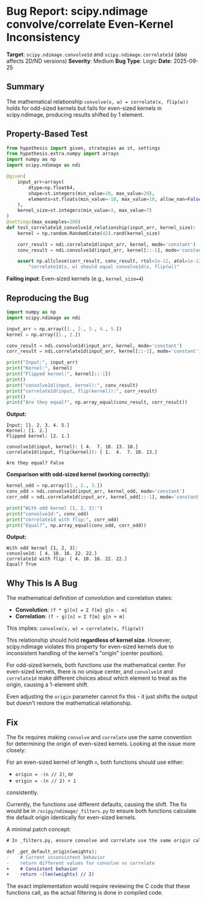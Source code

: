 # Bug Report: scipy.ndimage convolve/correlate Even-Kernel Inconsistency

**Target**: `scipy.ndimage.convolve1d` and `scipy.ndimage.correlate1d` (also affects 2D/ND versions)
**Severity**: Medium
**Bug Type**: Logic
**Date**: 2025-09-25

## Summary

The mathematical relationship `convolve(x, w) = correlate(x, flip(w))` holds for odd-sized kernels but fails for even-sized kernels in scipy.ndimage, producing results shifted by 1 element.

## Property-Based Test

```python
from hypothesis import given, strategies as st, settings
from hypothesis.extra.numpy import arrays
import numpy as np
import scipy.ndimage as ndi

@given(
    input_arr=arrays(
        dtype=np.float64,
        shape=st.integers(min_value=10, max_value=20),
        elements=st.floats(min_value=-10, max_value=10, allow_nan=False, allow_infinity=False)
    ),
    kernel_size=st.integers(min_value=3, max_value=7)
)
@settings(max_examples=200)
def test_correlate1d_convolve1d_relationship(input_arr, kernel_size):
    kernel = np.random.RandomState(42).rand(kernel_size)

    corr_result = ndi.correlate1d(input_arr, kernel, mode='constant')
    conv_result = ndi.convolve1d(input_arr, kernel[::-1], mode='constant')

    assert np.allclose(corr_result, conv_result, rtol=1e-12, atol=1e-12), \
        "correlate1d(x, w) should equal convolve1d(x, flip(w))"
```

**Failing input**: Even-sized kernels (e.g., `kernel_size=4`)

## Reproducing the Bug

```python
import numpy as np
import scipy.ndimage as ndi

input_arr = np.array([1., 2., 3., 4., 5.])
kernel = np.array([1., 2.])

conv_result = ndi.convolve1d(input_arr, kernel, mode='constant')
corr_result = ndi.correlate1d(input_arr, kernel[::-1], mode='constant')

print("Input:", input_arr)
print("Kernel:", kernel)
print("Flipped kernel:", kernel[::-1])
print()
print("convolve1d(input, kernel):", conv_result)
print("correlate1d(input, flip(kernel)):", corr_result)
print()
print("Are they equal?", np.array_equal(conv_result, corr_result))
```

**Output:**
```
Input: [1. 2. 3. 4. 5.]
Kernel: [1. 2.]
Flipped kernel: [2. 1.]

convolve1d(input, kernel): [ 4.  7. 10. 13. 10.]
correlate1d(input, flip(kernel)): [ 1.  4.  7. 10. 13.]

Are they equal? False
```

**Comparison with odd-sized kernel (working correctly):**
```python
kernel_odd = np.array([1., 2., 3.])
conv_odd = ndi.convolve1d(input_arr, kernel_odd, mode='constant')
corr_odd = ndi.correlate1d(input_arr, kernel_odd[::-1], mode='constant')

print("With odd kernel [1, 2, 3]:")
print("convolve1d:", conv_odd)
print("correlate1d with flip:", corr_odd)
print("Equal?", np.array_equal(conv_odd, corr_odd))
```

**Output:**
```
With odd kernel [1, 2, 3]:
convolve1d: [ 4. 10. 16. 22. 22.]
correlate1d with flip: [ 4. 10. 16. 22. 22.]
Equal? True
```

## Why This Is A Bug

The mathematical definition of convolution and correlation states:

- **Convolution**: `(f * g)[n] = Σ f[m] g[n - m]`
- **Correlation**: `(f ⋆ g)[n] = Σ f[m] g[n + m]`

This implies: `convolve(x, w) = correlate(x, flip(w))`

This relationship should hold **regardless of kernel size**. However, scipy.ndimage violates this property for even-sized kernels due to inconsistent handling of the kernel's "origin" (center position).

For odd-sized kernels, both functions use the mathematical center. For even-sized kernels, there is no unique center, and `convolve1d` and `correlate1d` make different choices about which element to treat as the origin, causing a 1-element shift.

Even adjusting the `origin` parameter cannot fix this - it just shifts the output but doesn't restore the mathematical relationship.

## Fix

The fix requires making `convolve` and `correlate` use the same convention for determining the origin of even-sized kernels. Looking at the issue more closely:

For an even-sized kernel of length `n`, both functions should use either:
- `origin = -(n // 2)`, or
- `origin = -(n // 2) + 1`

consistently.

Currently, the functions use different defaults, causing the shift. The fix would be in `/scipy/ndimage/_filters.py` to ensure both functions calculate the default origin identically for even-sized kernels.

A minimal patch concept:
```diff
# In _filters.py, ensure convolve and correlate use the same origin calculation:

def _get_default_origin(weights):
-    # Current inconsistent behavior
-    return different values for convolve vs correlate
+    # Consistent behavior
+    return -(len(weights) // 2)
```

The exact implementation would require reviewing the C code that these functions call, as the actual filtering is done in compiled code.